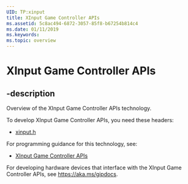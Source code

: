 ```yaml
---
UID: TP:xinput
title: XInput Game Controller APIs
ms.assetid: 5c8ac494-6872-3057-85f8-b67254b814c4
ms.date: 01/11/2019
ms.keywords: 
ms.topic: overview
---
```


# XInput Game Controller APIs

## -description

Overview of the XInput Game Controller APIs technology.

To develop XInput Game Controller APIs, you need these headers:

 * [xinput.h](../xinput/index.md)

For programming guidance for this technology, see:
* [XInput Game Controller APIs](/windows/desktop/xinput)

For developing hardware devices that interface with the XInput Game Controller APIs, see https://aka.ms/gipdocs.
